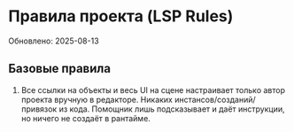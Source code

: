 # Правила проекта (LSP Rules)

Обновлено: 2025-08-13

## Базовые правила

1. Все ссылки на объекты и весь UI на сцене настраивает только автор проекта вручную в редакторе. Никаких инстансов/созданий/привязок из кода. Помощник лишь подсказывает и даёт инструкции, но ничего не создаёт в рантайме.


